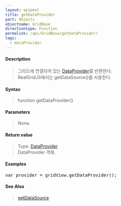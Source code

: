 ```yaml
---
layout: apipost
title: getDataProvider
part: Objects
objectname: GridBase
directiontype: Function
permalink: /api/GridBase/getDataProvider/
tags:
  - dataProvider
---
```



#### Description

> 그리드에 연결되어 있는 [DataProvider](/api/DataProvider/)를 반환한다.  
> RealGridJS에서는 getDataSource()를 사용한다.

#### Syntax

> function getDataProvider()

#### Parameters

> None.

#### Return value

> Type: [DataProvider](/api/DataProvider/)  
> DataProvider 객체.

#### Examples 

<pre class="prettyprint">
var provider = gridView.getDataProvider();
</pre>

#### See Also
> [getDataSource](/api/GridBase/getDataSource)